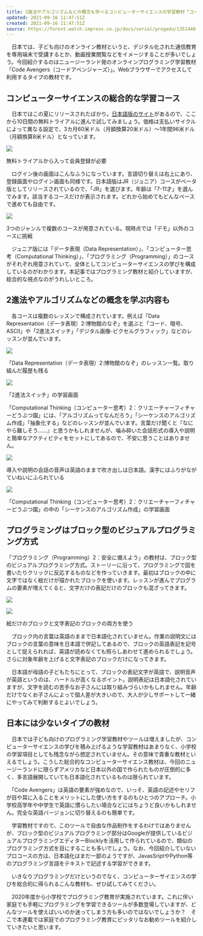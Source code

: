 ```yaml
---
title: 2進法やアルゴリズムなどの概念も学べるコンピューターサイエンスの学習教材「コードアベンジャーズ」
updated: 2021-09-16 11:47:51Z
created: 2021-09-16 11:47:51Z
source: https://forest.watch.impress.co.jp/docs/serial/progedu/1351440.html
---
```


　日本では、子ども向けのオンライン教材というと、デジタル化された通信教育を専用端末で受講するとか、動画授業閲覧などをイメージすることが多いでしょう。今回紹介するのはニュージーランド発のオンラインプログラミング学習教材「Code Avengers（コードアベンジャーズ）」。Webブラウザーでアクセスして利用するタイプの教材です。

## コンピューターサイエンスの総合的な学習コース

　日本ではこの夏にリリースされたばかり。[日本語版のサイト](https://www.codeavengers.jp/)があるので、ここから10日間の無料トライアルに進んで試してみましょう。価格は支払いサイクルによって異なる設定で、3カ月60米ドル（月額換算20米ドル）～1年間96米ドル（月額換算8米ドル）となっています。

[![](https://asset.watch.impress.co.jp/img/wf/docs/1351/440/codeavengers-1_l.png)](https://forest.watch.impress.co.jp/img/wf/docs/1351/440/html/codeavengers-1.png.html)

無料トライアルから入って会員登録が必要

　ログイン後の画面はこんなふうになっています。言語切り替えは右上にあり、登録画面やログイン画面も同様です。日本語版はJR（ジュニア）コースがベータ版としてリリースされているので、「JR」を選びます。年齢は「7-11才」を選んでみます。該当するコースだけが表示されます。どれから始めてもどんなペースで進めても自由です。

[![](https://forest.watch.impress.co.jp/img/watch/parts/icon/loading.png)](https://forest.watch.impress.co.jp/img/wf/docs/1351/440/html/codeavengers-2.png.html)

3つのジャンルで複数のコースが用意されている。現時点では「デモ」以外のコースに挑戦

　ジュニア版には「データ表現（Data Representation）」、「コンピューター思考（Computational Thinking）」、「プログラミング（Programming）」のコースがそれぞれ用意されていて、全体としてコンピューターサイエンスの学びを構成しているのがわかります。本記事ではプログラミング教材と紹介していますが、総合的な視点なのがうれしいところ。

## 2進法やアルゴリズムなどの概念を学ぶ内容も

　各コースは複数のレッスンで構成されています。例えば「Data Representation（データ表現）2:博物館のなぞ」を選ぶと「コード、暗号、ASCII」や「2進法スイッチ」「デジタル画像-ピクセルグラフィック」などのレッスンが並んでいます。

[![](https://forest.watch.impress.co.jp/img/watch/parts/icon/loading.png)](https://forest.watch.impress.co.jp/img/wf/docs/1351/440/html/codeavengers-list.png.html)

「Data Representation（データ表現）2:博物館のなぞ」のレッスン一覧。取り組んだ履歴も残る

[![](https://forest.watch.impress.co.jp/img/watch/parts/icon/loading.png)](https://forest.watch.impress.co.jp/img/wf/docs/1351/440/html/codeavengers-4.png.html)

「2進法スイッチ」の学習画面

「Computational Thinking（コンピューター思考）2：クリエーチャーフィチャーどうぶつ園」には、「アルゴリズムってなんだろう」「シーケンスのアルゴリズム作成」「抽象化する」などのレッスンが並んでいます。言葉だけ聞くと『なにやら難しそう……』と思うかもしれませんが、噛み砕いた会話形式の導入や説明と簡単なアクティビティをセットにしてあるので、不安に思うことはありません。

[![](https://forest.watch.impress.co.jp/img/watch/parts/icon/loading.png)](https://forest.watch.impress.co.jp/img/wf/docs/1351/440/html/codeavengers-5.png.html)

導入や説明の会話の音声は英語のままで吹き出しは日本語。漢字にはふりがながていねいにふられている

[![](https://forest.watch.impress.co.jp/img/watch/parts/icon/loading.png)](https://forest.watch.impress.co.jp/img/wf/docs/1351/440/html/codeavengers-6.png.html)

「Computational Thinking（コンピューター思考）2：クリエーチャーフィチャーどうぶつ園」の中の「シーケンスのアルゴリズム作成」の学習画面

## プログラミングはブロック型のビジュアルプログラミング方式

「プログラミング（Programming）2：安全に備えよう」の教材は、ブロック型のビジュアルプログラミング方式。ストーリーに沿って、プログラミングで図を書いたりクリックに反応するものなどを作っていきます。最初はブロックの中に文字ではなく絵だけが描かれたブロックを使います。レッスンが進んでプログラムの要素が増えてくると、文字だけの表記だけのブロックも混ざってきます。

[![](https://forest.watch.impress.co.jp/img/watch/parts/icon/loading.png)](https://forest.watch.impress.co.jp/img/wf/docs/1351/440/html/codeavengers-7.png.html)

[![](https://forest.watch.impress.co.jp/img/watch/parts/icon/loading.png)](https://forest.watch.impress.co.jp/img/wf/docs/1351/440/html/codeavengers-8.png.html)

絵だけのブロックと文字表記のブロックの両方を使う

　ブロック内の言葉は英語のままで日本語化されていません。作業の説明文にはブロックの言葉の意味を日本語で併記してあるので、ブロックの英語表記を記号として捉えられれば、英語が読めなくても照らしあわせて進められるでしょう。さらに対象年齢を上げると文字表記のブロックだけになってきます。

　日本語が母語の子どもたちにとって、ブロックの表記文字が英語で、説明音声が英語というのは、ハードルが高くなるポイント。説明表記は日本語化されていますが、文字を読むの苦手なお子さんには取り組みづらいかもしれません。年齢だけでなくお子さんによって個人差が大きいので、大人が少しサポートして一緒にやってみて判断するとよいでしょう。

## 日本には少ないタイプの教材

　日本では子ども向けのプログラミング学習教材やツールは増えましたが、コンピューターサイエンスの学びを積み上げるような学習教材はあまりなく、小学校の学習項目としても残念ながら想定されていません。その意味で貴重な教材といえるでしょう。こうした総合的なコンピューターサイエンス教材は、今回のニュージーランドに限らずアメリカなど日本以外の国で作られたものが圧倒的に多く、多言語展開していても日本語化されているものは限られています。

　「Code Avengers」は英語の要素が強めなので、いっそ、英語の記述やセリフが目や耳に入ることをメリットにした使い方をするのもひとつのアプローチ。小学校高学年や中学生で英語に慣らしたい場合などにはちょうど良いかもしれません。完全な英語バージョンに切り替えるのも簡単です。

　学習教材ですので、このツールで自由な作品制作をするわけではありませんが、ブロック型のビジュアルプログラミング部分はGoogleが提供しているビジュアルプログラミングエディターBlocklyを活用して作られているので、類似のプログラミング方式を目にすることも多いでしょう。なお、今回紹介していないプロコースの方は、日本語化はまだ一部のようですが、JavasSriptやPython等のプログラミング言語をテキストで記述する学習ができます。

　いきなりプログラミングだけというのでなく、コンピューターサイエンスの学びを総合的に得られるこんな教材も、ぜひ試してみてください。

　2020年度から小学校でプログラミング教育が実施されています。これに伴い家庭でも手軽にプログラミングを学習できるツールが多数登場していますが、どんなツールを使えばいいのか迷ってしまう方も多いのではないでしょうか？　そこで本連載では家庭でのプログラミング教育にピッタリなお勧めツールを紹介していきたいと思います。